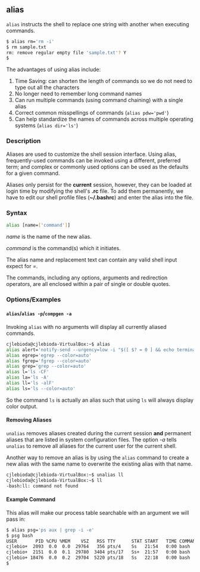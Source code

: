 ---
---

alias
--

`alias` instructs the shell to replace one string with another when executing commands.

~~~ bash
$ alias rm='rm -i'
$ rm sample.txt
rm: remove regular empty file 'sample.txt'? Y
$ 
~~~

<!--more-->
 
 The advantages of using alias include:

1. Time Saving: can shorten the length of commands so we do not need to type out all the characters
2. No longer need to remember long command names
3. Can run multiple commands (using command chaining) with a single alias
4. Correct common misspellings of commands (`alias pdw='pwd'`)
5. Can help standardize the names of commands across multiple operating systems (`alias dir='ls'`)

### Description
Aliases are used to customize the shell session interface.  Using alias, frequently-used commands can be invoked
using a different, preferred term; and complex or commonly used options can be used as the defaults for a given command.

Aliases only persist for the **current** session, however, they can be loaded at login time by modifying the shell's
**.rc** file.  To add them permanently, we have to edit our shell profile files (**~/.bashrc**) and enter the alias into the file.

### Syntax
~~~ bash
alias [name=['command']]
~~~

*name* is the name of the new alias.

*command* is the command(s) which it initiates.

The alias name and replacement text can contain any valid shell input expect for *=*.

The commands, including any options, arguments and redirection operators, are all enclosed within a pair of
single or double quotes.

### Options/Examples

#### `alias`/`alias -p`/`compgen -a`


Invoking `alias` with no arguments will display all currently aliased commands.

~~~ bash
cjlebioda@cjlebioda-VirtualBox:~$ alias
alias alert='notify-send --urgency=low -i "$([ $? = 0 ] && echo terminal || echo error)" "$(history|tail -n1|sed -e '\''s/^\s*[0-9]\+\s*//;s/[;&|]\s*alert$//'\'')"'
alias egrep='egrep --color=auto'
alias fgrep='fgrep --color=auto'
alias grep='grep --color=auto'
alias l='ls -CF'
alias la='ls -A'
alias ll='ls -alF'
alias ls='ls --color=auto'
~~~

So the command `ls` is actually an alias such that using `ls` will always display color output.


#### Removing Aliases


`unalias` removes aliases created during the current session **and** permanent aliases that are listed in system 
configuration files.  The option *-a* tells `unalias` to remove all aliases for the current user for the current 
shell.

Another way to remove an alias is by using the `alias` command to create a new alias with the same name to 
overwrite the existing alias with that name.

~~~ bash
cjlebioda@cjlebioda-VirtualBox:~$ unalias ll
cjlebioda@cjlebioda-VirtualBox:~$ ll
-bash:ll: command not found
~~~

#### Example Command

This alias will make our process table searchable with an argument we will pass in:

~~~ bash
$ alias psg='ps aux | grep -i -e'
$ psg bash
USER       PID %CPU %MEM    VSZ   RSS TTY      STAT START   TIME COMMAND
cjlebio+  2093  0.0  0.0  29764   356 pts/4    Ss   21:54   0:00 bash
cjlebio+  2151  0.0  0.1  29780  3404 pts/17   Ss+  21:57   0:00 bash
cjlebio+ 18476  0.0  0.2  29704  5220 pts/18   Ss   22:18   0:00 bash
$ 
~~~
